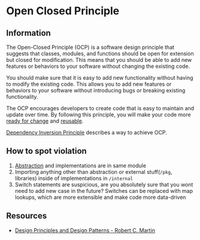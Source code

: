 # Open Closed Principle

## Information

The Open-Closed Principle (OCP) is a software design principle that suggests that classes, modules, and functions should be open for extension but closed for modification. This means that you should be able to add new features or behaviors to your software without changing the existing code.

You should make sure that it is easy to add new functionality without having to modify the existing code. This allows you to add new features or behaviors to your software without introducing bugs or breaking existing functionality.

The OCP encourages developers to create code that is easy to maintain and update over time. By following this principle, you will make your code more [ready for change](https://github.com/vimcki/design-principles/blob/master/Ready%20for%20Change.md) and [reusable](https://github.com/vimcki/design-principles/blob/master/Reusability.md). 

[Dependency Inversion Principle](https://github.com/vimcki/design-principles/blob/master/Dependency%20Inversion%20Principle.md) describes a way to achieve OCP.

## How to spot violation

1. [Abstraction](https://github.com/vimcki/design-principles/blob/master/Abstraction.md) and implementations are in same module
1. Importing anything other than abstraction or external stuff(`/pkg`, libraries) inside of implementations in `/internal`
1. Switch statements are suspicious, are you absolutely sure that you wont need to add new case in the future? Switches can be replaced with map lookups, which are more extensible and make code more data-driven

## Resources

- [Design Principles and Design Patterns - Robert C. Martin](http://staff.cs.utu.fi/~jounsmed/doos_06/material/DesignPrinciplesAndPatterns.pdf)

